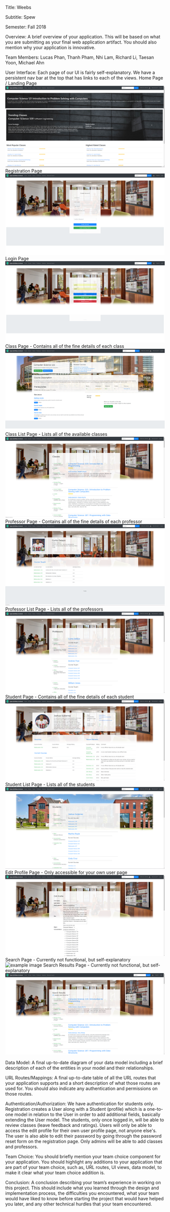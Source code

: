 Title: Weebs


Subtitle: Spew


Semester: Fall 2018


Overview: A brief overview of your application. This will be based on what you are submitting as your final web application artifact. You should also mention why your application is innovative.


Team Members: Lucas Phan, Thanh Pham, Nhi Lam, Richard Li, Taesan Yoon, Michael Ahn


User Interface: Each page of our UI is fairly self-explanatory. We have a persistent nav bar at the top that has links to each of the views.
Home Page / Landing Page
![example image](images_final/326HomePage.png)
Registration Page
![example image](images_final/326RegistrationPage.png)
Login Page
![example image](images_final/326LoginPage.png)
Class Page - Contains all of the fine details of each class
![example image](images_final/326ClassPage.png)
Class List Page - Lists all of the available classes
![example image](images_final/326ClassList.png)
Professor Page - Contains all of the fine details of each professor
![example image](images_final/326ProfessorPage.png)
Professor List Page - Lists all of the professors
![example image](images_final/326ProfessorList.png)
Student Page - Contains all of the fine details of each student
![example image](images_final/326StudentPage.png)
Student List Page - Lists all of the students
![example image](images_final/326StudentList.png)
Edit Profile Page - Only accessible for your own user page
![example image](images_final/326EditProfilePage.png)
Search Page - Currently not functional, but self-explanatory
![example image](images_final/326AdvancedSearchPage.png)
Search Results Page - Currently not functional, but self-explanatory
![example image](images_final/326SearchResultsPage.png)


Data Model: A final up-to-date diagram of your data model including a brief description of each of the entities in your model and their relationships.


URL Routes/Mappings: A final up-to-date table of all the URL routes that your application supports and a short description of what those routes are used for. You should also indicate any authentication and permissions on those routes.


Authentication/Authorization: We have authentication for students only. Registration creates a User along with a Student (profile) which is a one-to-one model in relation to the User in order to add additional fields, basically extending the User model. The students, only once logged in, will be able to review classes (leave feedback and ratings). Users will only be able to access the edit profile for their own user profile page, not anyone else's. The user is also able to edit their password by going through the password reset form on the registration page. Only admins will be able to add classes and professors.


Team Choice: You should briefly mention your team choice component for your application. You should highlight any additions to your application that are part of your team choice, such as, URL routes, UI views, data model, to make it clear what your team choice addition is.


Conclusion: A conclusion describing your team’s experience in working on this project. This should include what you learned through the design and implementation process, the difficulties you encountered, what your team would have liked to know before starting the project that would have helped you later, and any other technical hurdles that your team encountered.
